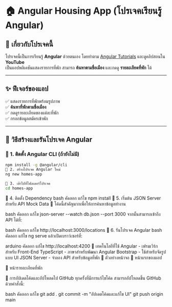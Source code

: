 # 🏠 Angular Housing App (โปรเจคเรียนรู้ Angular)

## 🔹 เกี่ยวกับโปรเจคนี้
โปรเจคนี้เป็นการเรียนรู้ **Angular** ด้วยตนเอง โดยทำตาม [Angular Tutorials](https://angular.dev/tutorials/first-app) และดูคลิปสอนใน **YouTube**  
เป็นแอปพลิเคชันแสดงรายการที่พัก สามารถ **ค้นหาตามชื่อเมือง** และกดดู **รายละเอียดที่พัก** ได้  

---

## ✨ ฟีเจอร์ของแอป
✅ แสดงรายการที่พักพร้อมรูปภาพ  
✅ **ค้นหาที่พักตามชื่อเมือง**  
✅ กดดูรายละเอียดของแต่ละที่พัก  
✅ กรอกข้อมูลสมัครเข้าพัก  

---

## 🚀 วิธีสร้างและรันโปรเจค Angular

### 🔹 1. ติดตั้ง Angular CLI (ถ้ายังไม่มี)
```bash
npm install -g @angular/cli
🔹 2. สร้างโปรเจค Angular ใหม่
ng new homes-app
```
```bash
🔹 3. เข้าไปที่โฟลเดอร์โปรเจค
cd homes-app
```
🔹 4. ติดตั้ง Dependency
bash
คัดลอก
แก้ไข
npm install
🔹 5. เริ่มต้น JSON Server สำหรับ API Mock Data
📌 โค้ดนี้สำคัญมากเพื่อให้การค้นหาข้อมูลทำงาน

bash
คัดลอก
แก้ไข
json-server --watch db.json --port 3000
จากนั้นสามารถเข้าถึง API ได้ที่:

bash
คัดลอก
แก้ไข
http://localhost:3000/locations
🔹 6. รันโปรเจค Angular
bash
คัดลอก
แก้ไข
ng serve
แล้วเปิดเบราว์เซอร์ที่:

arduino
คัดลอก
แก้ไข
http://localhost:4200
📜 เทคโนโลยีที่ใช้
Angular - เฟรมเวิร์กสำหรับ Front-End
TypeScript - ภาษาสำหรับพัฒนา Angular
Bootstrap - ใช้สำหรับจัดรูปแบบ UI
JSON Server - จำลอง API สำหรับข้อมูลที่พัก
📸 ตัวอย่างหน้าจอ
🎨 หน้าแรกของแอป

🏡 หน้ารายละเอียดที่พัก

🔄 การอัปเดตโค้ดและอัปโหลดไป GitHub
ทุกครั้งที่มีการแก้ไขโค้ด สามารถอัปโหลดขึ้น GitHub ด้วยคำสั่งนี้:

bash
คัดลอก
แก้ไข
git add .
git commit -m "อัปเดตโค้ดและแก้ไข UI"
git push origin main
